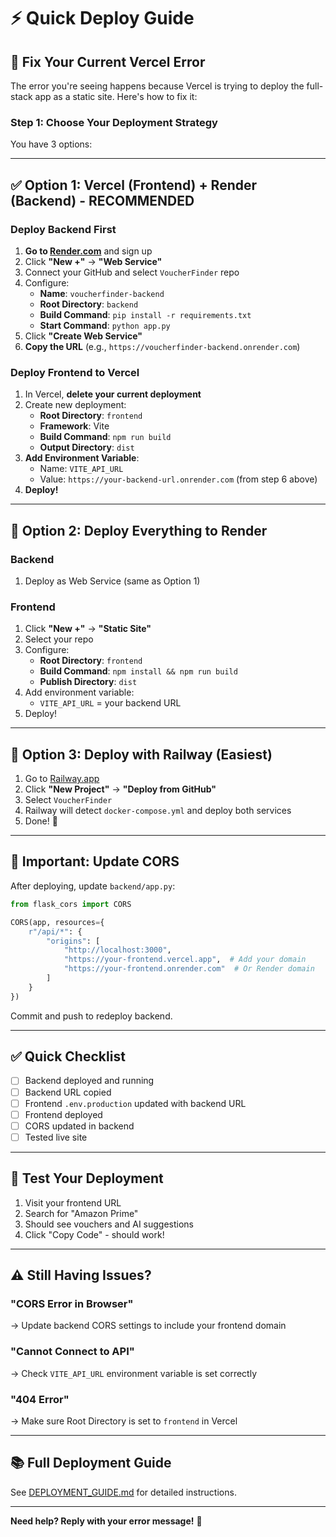 # ⚡ Quick Deploy Guide

## 🎯 Fix Your Current Vercel Error

The error you're seeing happens because Vercel is trying to deploy the full-stack app as a static site. Here's how to fix it:

### **Step 1: Choose Your Deployment Strategy**

You have 3 options:

---

## ✅ **Option 1: Vercel (Frontend) + Render (Backend)** - RECOMMENDED

### **Deploy Backend First**

1. **Go to [Render.com](https://render.com)** and sign up
2. Click **"New +"** → **"Web Service"**
3. Connect your GitHub and select `VoucherFinder` repo
4. Configure:
   - **Name**: `voucherfinder-backend`
   - **Root Directory**: `backend`
   - **Build Command**: `pip install -r requirements.txt`
   - **Start Command**: `python app.py`
5. Click **"Create Web Service"**
6. **Copy the URL** (e.g., `https://voucherfinder-backend.onrender.com`)

### **Deploy Frontend to Vercel**

1. In Vercel, **delete your current deployment**
2. Create new deployment:
   - **Root Directory**: `frontend`
   - **Framework**: Vite
   - **Build Command**: `npm run build`
   - **Output Directory**: `dist`
3. **Add Environment Variable**:
   - Name: `VITE_API_URL`
   - Value: `https://your-backend-url.onrender.com` (from step 6 above)
4. **Deploy!**

---

## 🚀 **Option 2: Deploy Everything to Render**

### **Backend**
1. Deploy as Web Service (same as Option 1)

### **Frontend**
1. Click **"New +"** → **"Static Site"**
2. Select your repo
3. Configure:
   - **Root Directory**: `frontend`
   - **Build Command**: `npm install && npm run build`
   - **Publish Directory**: `dist`
4. Add environment variable:
   - `VITE_API_URL` = your backend URL
5. Deploy!

---

## 🐳 **Option 3: Deploy with Railway (Easiest)**

1. Go to [Railway.app](https://railway.app)
2. Click **"New Project"** → **"Deploy from GitHub"**
3. Select `VoucherFinder`
4. Railway will detect `docker-compose.yml` and deploy both services
5. Done! 🎉

---

## 🔧 **Important: Update CORS**

After deploying, update `backend/app.py`:

```python
from flask_cors import CORS

CORS(app, resources={
    r"/api/*": {
        "origins": [
            "http://localhost:3000",
            "https://your-frontend.vercel.app",  # Add your domain
            "https://your-frontend.onrender.com"  # Or Render domain
        ]
    }
})
```

Commit and push to redeploy backend.

---

## ✅ **Quick Checklist**

- [ ] Backend deployed and running
- [ ] Backend URL copied
- [ ] Frontend `.env.production` updated with backend URL
- [ ] Frontend deployed
- [ ] CORS updated in backend
- [ ] Tested live site

---

## 🧪 **Test Your Deployment**

1. Visit your frontend URL
2. Search for "Amazon Prime"
3. Should see vouchers and AI suggestions
4. Click "Copy Code" - should work!

---

## ⚠️ **Still Having Issues?**

### **"CORS Error in Browser"**
→ Update backend CORS settings to include your frontend domain

### **"Cannot Connect to API"**
→ Check `VITE_API_URL` environment variable is set correctly

### **"404 Error"**
→ Make sure Root Directory is set to `frontend` in Vercel

---

## 📚 **Full Deployment Guide**

See [DEPLOYMENT_GUIDE.md](./DEPLOYMENT_GUIDE.md) for detailed instructions.

---

**Need help? Reply with your error message!** 🚀

